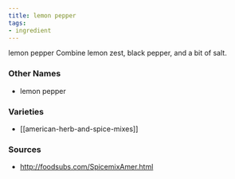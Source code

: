 ```yaml
---
title: lemon pepper
tags:
- ingredient
---
```

lemon pepper Combine lemon zest, black pepper, and a bit of salt.

### Other Names

* lemon pepper

### Varieties

* [[american-herb-and-spice-mixes]]

### Sources
* http://foodsubs.com/SpicemixAmer.html
